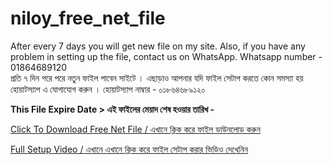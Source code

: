 # niloy_free_net_file

After every 7 days you will get new file on my site. Also, if you have any problem in setting up the file, contact us on WhatsApp. Whatsapp number - 01864689120
<br>
প্রতি ৭ দিন পরে পরে নতুন ফাইল পাবেন সাইটে । এছাড়াও আপনার যদি ফাইল সেটাপ করতে কোন সমস্যা হয় হোয়াটস্যাপ এ যোগাযোগ করুন । হোয়াটস্যাপ নাম্বার - ০১৮৬৪৬৮৯১২০

<b>This File Expire Date > এই ফাইলের মেয়াদ শেষ হওয়ার তারিখ - </b>

<a href="https://drive.google.com/uc?export=download&id=1XLgur9z57Upe23mYjsad9E2UH6BdjW8j">Click To Download Free Net File / এখানে ক্লিক করে ফাইল ডাউনলোড করুন</a>
<br>

<a href="https://vimeo.com/852071390" target="_blank">Full Setup Video / এখানে এখানে ক্লিক করে ফাইল সেটাপ করার ভিডিও দেখেনিন</a>


